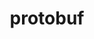 ---
title: "protobuf"
layout: cache
categories: [package, develop-2025-05-04]
meta: {"compilers": ["apple-clang@16.0.0", "gcc@11.1.0", "gcc@11.4.0", "gcc@12.4.0", "gcc@13.2.0", "gcc@7.5.0", "intel-oneapi-compilers@2024.1.0", "intel-oneapi-compilers@2025.1.0"], "num_specs": 26, "num_specs_by_stack": {"aws-pcluster-neoverse_v1": 1, "aws-pcluster-x86_64_v4": 2, "data-vis-sdk": 2, "e4s": 7, "e4s-neoverse-v2": 3, "e4s-oneapi": 1, "e4s-rocm-external": 2, "hep": 1, "ml-darwin-aarch64-mps": 2, "ml-linux-aarch64-cpu": 3, "ml-linux-aarch64-cuda": 3, "ml-linux-x86_64-cpu": 3, "ml-linux-x86_64-cuda": 3, "ml-linux-x86_64-rocm": 2, "radiuss": 1, "root": 26}, "oss": ["amzn2", "sequoia", "ubuntu18.04", "ubuntu20.04", "ubuntu22.04", "ubuntu24.04"], "platforms": ["darwin", "linux"], "stacks": ["aws-pcluster-neoverse_v1", "aws-pcluster-x86_64_v4", "data-vis-sdk", "e4s", "e4s-neoverse-v2", "e4s-oneapi", "e4s-rocm-external", "hep", "ml-darwin-aarch64-mps", "ml-linux-aarch64-cpu", "ml-linux-aarch64-cuda", "ml-linux-x86_64-cpu", "ml-linux-x86_64-cuda", "ml-linux-x86_64-rocm", "radiuss", "root"], "targets": ["aarch64", "neoverse_v1", "neoverse_v2", "x86_64_v3", "x86_64_v4"], "versions": ["3.13.0", "3.20.3", "3.21.12", "3.25.3", "3.28.2", "3.29.3"]}
spec_details: [{"compiler": "gcc@13.2.0", "hash": "3xhnp6jqt5xru3owpcbd2rl7fykfwv7w", "os": "ubuntu24.04", "platform": "linux", "size": "-", "stacks": ["ml-linux-aarch64-cpu", "ml-linux-aarch64-cuda", "root"], "target": "aarch64", "variants": ["build_system=cmake", "build_type=Release", "generator=make", "~ipo", "+shared"], "versions": ["3.28.2"]}, {"compiler": "gcc@11.4.0", "hash": "4t6wcmj62xys6vyqvxpj7rxqtcvmlond", "os": "ubuntu22.04", "platform": "linux", "size": "-", "stacks": ["e4s-neoverse-v2", "root"], "target": "neoverse_v2", "variants": ["build_system=cmake", "build_type=Release", "generator=make", "~ipo", "+shared"], "versions": ["3.28.2"]}, {"compiler": "gcc@11.4.0", "hash": "554cqehxjw5hd5uukqtu2t2dnqy7ekrs", "os": "ubuntu22.04", "platform": "linux", "size": "-", "stacks": ["e4s-neoverse-v2", "root"], "target": "neoverse_v2", "variants": ["build_system=cmake", "build_type=Release", "generator=make", "~ipo", "patches:=9b6dcfa", "+shared"], "versions": ["3.21.12"]}, {"compiler": "gcc@11.4.0", "hash": "5r23t6lp7oyv5any2myz6ivkricx5kdl", "os": "ubuntu22.04", "platform": "linux", "size": "-", "stacks": ["e4s", "root"], "target": "x86_64_v3", "variants": ["build_system=cmake", "build_type=Release", "generator=make", "~ipo", "+shared"], "versions": ["3.29.3"]}, {"compiler": "gcc@11.4.0", "hash": "5xjgtgl43fhqand5c5kkrzfpq4mx6ytw", "os": "ubuntu22.04", "platform": "linux", "size": "-", "stacks": ["e4s", "e4s-rocm-external", "root"], "target": "x86_64_v3", "variants": ["build_system=cmake", "build_type=Release", "generator=make", "~ipo", "+shared"], "versions": ["3.28.2"]}, {"compiler": "gcc@7.5.0", "hash": "6pshlxyr7fpmqdjp5rzeforx4ypx5dey", "os": "ubuntu18.04", "platform": "linux", "size": "-", "stacks": ["radiuss", "root"], "target": "x86_64_v3", "variants": ["build_system=cmake", "build_type=Release", "generator=make", "~ipo", "patches:=9b6dcfa", "+shared"], "versions": ["3.21.12"]}, {"compiler": "gcc@13.2.0", "hash": "amdpfwzuhsjtgsuthni2h5p4dzhwjlih", "os": "ubuntu24.04", "platform": "linux", "size": "-", "stacks": ["ml-linux-aarch64-cpu", "ml-linux-aarch64-cuda", "root"], "target": "aarch64", "variants": ["build_system=cmake", "build_type=Release", "generator=make", "~ipo", "patches:=9b6dcfa", "+shared"], "versions": ["3.20.3"]}, {"compiler": "apple-clang@16.0.0", "hash": "biuu4wfo7o2wlcxe2h6zydx2hp5ecbll", "os": "sequoia", "platform": "darwin", "size": "-", "stacks": ["ml-darwin-aarch64-mps", "root"], "target": "aarch64", "variants": ["build_system=cmake", "build_type=Release", "generator=make", "~ipo", "patches:=9b6dcfa", "+shared"], "versions": ["3.13.0"]}, {"compiler": "gcc@11.4.0", "hash": "blzfswbt7zcmp4hjg3voy5v7b6uctwnl", "os": "ubuntu22.04", "platform": "linux", "size": "-", "stacks": ["e4s", "e4s-rocm-external", "root"], "target": "x86_64_v3", "variants": ["build_system=cmake", "build_type=Release", "generator=make", "~ipo", "patches:=9b6dcfa", "+shared"], "versions": ["3.21.12"]}, {"compiler": "gcc@13.2.0", "hash": "eevbp7ohklpt4hv3wagm4bd3mvc7thys", "os": "ubuntu24.04", "platform": "linux", "size": "-", "stacks": ["ml-linux-aarch64-cpu", "ml-linux-aarch64-cuda", "root"], "target": "aarch64", "variants": ["build_system=cmake", "build_type=Release", "generator=make", "~ipo", "patches:=9b6dcfa", "+shared"], "versions": ["3.13.0"]}, {"compiler": "gcc@13.2.0", "hash": "f2nho4lq2dousqhd7fyyepxbqaqd6iik", "os": "ubuntu24.04", "platform": "linux", "size": "-", "stacks": ["ml-linux-x86_64-cpu", "ml-linux-x86_64-cuda", "ml-linux-x86_64-rocm", "root"], "target": "x86_64_v3", "variants": ["build_system=cmake", "build_type=Release", "generator=make", "~ipo", "patches:=9b6dcfa", "+shared"], "versions": ["3.20.3"]}, {"compiler": "intel-oneapi-compilers@2024.1.0", "hash": "fnclap5d626rdkngfeyyy5hes67rhs4c", "os": "amzn2", "platform": "linux", "size": "-", "stacks": ["aws-pcluster-x86_64_v4", "root"], "target": "x86_64_v3", "variants": ["build_system=cmake", "build_type=Release", "generator=make", "~ipo", "+shared"], "versions": ["3.28.2"]}, {"compiler": "gcc@11.4.0", "hash": "gu6csaued63tetmxmnlivjfi5k5ukqd5", "os": "ubuntu22.04", "platform": "linux", "size": "-", "stacks": ["e4s", "root"], "target": "x86_64_v3", "variants": ["build_system=cmake", "build_type=Release", "generator=make", "~ipo", "+shared"], "versions": ["3.25.3"]}, {"compiler": "gcc@13.2.0", "hash": "hgvs3jy6yb7qsi7kjdmv3aw7tryo5u3c", "os": "ubuntu24.04", "platform": "linux", "size": "-", "stacks": ["ml-linux-x86_64-cpu", "ml-linux-x86_64-cuda", "ml-linux-x86_64-rocm", "root"], "target": "x86_64_v3", "variants": ["build_system=cmake", "build_type=Release", "generator=make", "~ipo", "+shared"], "versions": ["3.28.2"]}, {"compiler": "gcc@11.1.0", "hash": "knulylg43ul4iosue5ue6y2jn4tmscnr", "os": "ubuntu20.04", "platform": "linux", "size": "-", "stacks": ["data-vis-sdk", "root"], "target": "x86_64_v3", "variants": ["build_system=cmake", "build_type=Release", "generator=make", "~ipo", "+shared"], "versions": ["3.28.2"]}, {"compiler": "intel-oneapi-compilers@2025.1.0", "hash": "kyuf254uvcsexyxzgm2qg6aqi5uhzr5z", "os": "ubuntu22.04", "platform": "linux", "size": "-", "stacks": ["e4s-oneapi", "root"], "target": "x86_64_v3", "variants": ["build_system=cmake", "build_type=Release", "generator=make", "~ipo", "+shared"], "versions": ["3.28.2"]}, {"compiler": "gcc@11.4.0", "hash": "nan4slcjy2gh3wpzm2fwqqv6f3l4dlfi", "os": "ubuntu22.04", "platform": "linux", "size": "-", "stacks": ["e4s", "root"], "target": "x86_64_v3", "variants": ["build_system=cmake", "build_type=Release", "generator=make", "~ipo", "patches:=9b6dcfa", "+shared"], "versions": ["3.13.0"]}, {"compiler": "gcc@11.1.0", "hash": "nhdslj4o6anhafsw2grsrxmo5yw5jjk6", "os": "ubuntu20.04", "platform": "linux", "size": "-", "stacks": ["data-vis-sdk", "root"], "target": "x86_64_v3", "variants": ["build_system=cmake", "build_type=Release", "generator=make", "~ipo", "patches:=9b6dcfa", "+shared"], "versions": ["3.21.12"]}, {"compiler": "gcc@11.4.0", "hash": "qxcezaw577e444qjo2ucayixlv4oshwe", "os": "ubuntu22.04", "platform": "linux", "size": "-", "stacks": ["e4s", "root"], "target": "x86_64_v3", "variants": ["build_system=cmake", "build_type=Release", "generator=make", "~ipo", "patches:=9b6dcfa", "+shared"], "versions": ["3.21.12"]}, {"compiler": "gcc@12.4.0", "hash": "skugpjgzzib4p4sp6xowbwugklt2buht", "os": "amzn2", "platform": "linux", "size": "-", "stacks": ["aws-pcluster-neoverse_v1", "root"], "target": "neoverse_v1", "variants": ["build_system=cmake", "build_type=Release", "generator=make", "~ipo", "+shared"], "versions": ["3.28.2"]}, {"compiler": "gcc@11.4.0", "hash": "tmtmutv7vnemqwzqhrb2jaber7uxqg6o", "os": "ubuntu22.04", "platform": "linux", "size": "-", "stacks": ["e4s", "root"], "target": "x86_64_v3", "variants": ["build_system=cmake", "build_type=Release", "generator=make", "~ipo", "+shared"], "versions": ["3.28.2"]}, {"compiler": "gcc@11.4.0", "hash": "u75ip22wq2jre4k6fz53vhykssukmn3a", "os": "ubuntu22.04", "platform": "linux", "size": "-", "stacks": ["hep", "root"], "target": "x86_64_v3", "variants": ["build_system=cmake", "build_type=Release", "generator=make", "~ipo", "+shared"], "versions": ["3.25.3"]}, {"compiler": "apple-clang@16.0.0", "hash": "v6etdb32sa3ir6yqqgnisn5f33pofe3o", "os": "sequoia", "platform": "darwin", "size": "-", "stacks": ["ml-darwin-aarch64-mps", "root"], "target": "aarch64", "variants": ["build_system=cmake", "build_type=Release", "generator=make", "~ipo", "+shared"], "versions": ["3.28.2"]}, {"compiler": "gcc@11.4.0", "hash": "vhagpouxhwpbxep5baq4dmkp47zfhuiy", "os": "ubuntu22.04", "platform": "linux", "size": "-", "stacks": ["e4s-neoverse-v2", "root"], "target": "neoverse_v2", "variants": ["build_system=cmake", "build_type=Release", "generator=make", "~ipo", "patches:=9b6dcfa", "+shared"], "versions": ["3.21.12"]}, {"compiler": "gcc@13.2.0", "hash": "vsnj5f5j5tzg7wao6t2flcrux5hgj5vc", "os": "ubuntu24.04", "platform": "linux", "size": "-", "stacks": ["ml-linux-x86_64-cpu", "ml-linux-x86_64-cuda", "root"], "target": "x86_64_v3", "variants": ["build_system=cmake", "build_type=Release", "generator=make", "~ipo", "patches:=9b6dcfa", "+shared"], "versions": ["3.13.0"]}, {"compiler": "intel-oneapi-compilers@2024.1.0", "hash": "wnyxxbqicl6zhytufvbqrjft26hbrugm", "os": "amzn2", "platform": "linux", "size": "-", "stacks": ["aws-pcluster-x86_64_v4", "root"], "target": "x86_64_v4", "variants": ["build_system=cmake", "build_type=Release", "generator=make", "~ipo", "+shared"], "versions": ["3.28.2"]}]
---